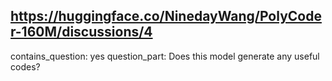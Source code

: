## https://huggingface.co/NinedayWang/PolyCoder-160M/discussions/4

contains_question: yes
question_part: Does this model generate any useful codes?